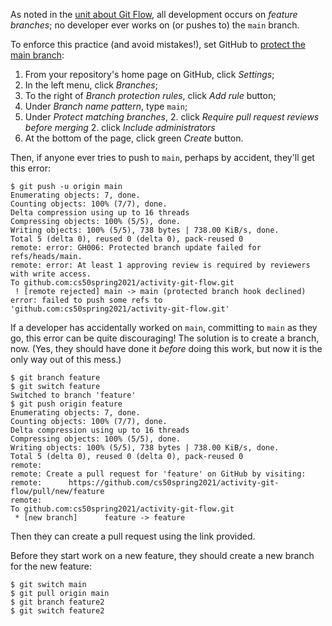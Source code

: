 As noted in the [unit about Git Flow](https://github.com/CS50DartmouthFA2025/home/blob/main/knowledge/units/git-flow.md), all development occurs on *feature branches*; no developer ever works on (or pushes to) the `main` branch.

To enforce this practice (and avoid mistakes!), set GitHub to [protect the main branch](https://docs.github.com/en/github/administering-a-repository/managing-a-branch-protection-rule):

1. From your repository's home page on GitHub, click *Settings*;
1. In the left menu, click *Branches*;
1. To the right of *Branch protection rules*, click *Add rule* button;
1. Under *Branch name pattern*, type `main`;
1. Under *Protect matching branches*,
	2. click *Require pull request reviews before merging*
	2. click *Include administrators*
1. At the bottom of the page, click green *Create* button.

Then, if anyone ever tries to push to `main`, perhaps by accident, they'll get this error:

```
$ git push -u origin main
Enumerating objects: 7, done.
Counting objects: 100% (7/7), done.
Delta compression using up to 16 threads
Compressing objects: 100% (5/5), done.
Writing objects: 100% (5/5), 738 bytes | 738.00 KiB/s, done.
Total 5 (delta 0), reused 0 (delta 0), pack-reused 0
remote: error: GH006: Protected branch update failed for refs/heads/main.
remote: error: At least 1 approving review is required by reviewers with write access.
To github.com:cs50spring2021/activity-git-flow.git
 ! [remote rejected] main -> main (protected branch hook declined)
error: failed to push some refs to 'github.com:cs50spring2021/activity-git-flow.git'
```

If a developer has accidentally worked on `main`, committing to `main` as they go, this error can be quite discouraging!
The solution is to create a branch, now.
(Yes, they should have done it *before* doing this work, but now it is the only way out of this mess.)

```
$ git branch feature
$ git switch feature
Switched to branch 'feature'
$ git push origin feature
Enumerating objects: 7, done.
Counting objects: 100% (7/7), done.
Delta compression using up to 16 threads
Compressing objects: 100% (5/5), done.
Writing objects: 100% (5/5), 738 bytes | 738.00 KiB/s, done.
Total 5 (delta 0), reused 0 (delta 0), pack-reused 0
remote: 
remote: Create a pull request for 'feature' on GitHub by visiting:
remote:      https://github.com/cs50spring2021/activity-git-flow/pull/new/feature
remote: 
To github.com:cs50spring2021/activity-git-flow.git
 * [new branch]      feature -> feature
```

Then they can create a pull request using the link provided.

Before they start work on a new feature, they should create a new branch for the new feature:

```
$ git switch main
$ git pull origin main
$ git branch feature2
$ git switch feature2
```
